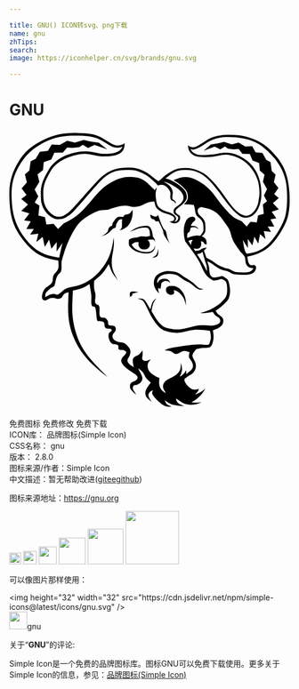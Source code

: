 ```yaml
---

title: GNU() ICON转svg、png下载
name: gnu
zhTips: 
search: 
image: https://iconhelper.cn/svg/brands/gnu.svg

---
```


# GNU  <small style="font-size: 60%;font-weight: 100"></small>

<div id="svg" class="svg-wrap">
<svg role="img" viewBox="0 0 24 24" xmlns="http://www.w3.org/2000/svg"><title>GNU icon</title><path d="M5.072 13.932c-.221.012-.419.141-.519.338-.115.211-.389.242-.517.201-.21-.07-.481-.119-.744.068s-.546.045-.495-.297c.049-.34.172-.645.499-.83.714-.41.217-.695.608-1.109.394-.412.307-.537.293-1.099-1.326-.2-2.078-.582-2.916-1.631C.442 8.526.116 7.663.03 6.349-.058 5.032.019 4.18.587 3.088 1.155 2 1.755 1.475 2.789.93 3.824.382 4.84.253 5.778.269c.939.015 1.564.083 2.094.387.531.303 1.016.684 1.324.685.24.015.477-.053.673-.192.04 1.02-.878 1.108-1.698 1.13-.82.021-1.324-.317-2.08-.192-.754.128-1.992.471-2.595 1.52-.603 1.05-.624 1.42-.573 2.301.049.878.806 1.534 1.234 1.542.428.007.523-.117.898-.36.374-.246 2.284-2.61 2.934-3.14.653-.531 1.296-.696 1.99-.705.695-.008.871.015 1.433.246.56.229.904.652 1.356.91.23-.135.375-.339.584-.495.76-.552 1.152-.702 2.053-.615.518.052 1.169.347 1.56.686.693.604 1.266 1.441 1.728 2.079.36.497.785 1.091 1.392 1.277.659.201 1.157-.652 1.23-1.129.043-.27.097-.506.097-.801 0-.297-.03-.655-.115-.965-.09-.307-.222-.599-.392-.869-.258-.416-.68-.85-1.116-1.072-.246-.125-.826-.353-1.191-.361-.448-.01-.789.141-1.202.169-.5.034-1.396.146-1.786-.24-.251-.246-.283-.411-.324-.731.109.092.264.15.401.163.313.026.605-.229.859-.378.21-.123.504-.34.778-.45.704-.285 1.568-.278 2.31-.2.595.06 1.368.324 1.89.621.526.296 1.031.797 1.4 1.268.466.594.721 1.104.889 1.844.216.945.277 2.365.015 3.299-.205.734-.887 1.861-1.467 2.414-.573.547-1.235.811-1.986.955.03.149.033.291.071.416.056.178.163.375.38.313.086-.025.133-.047.246.053.115.1.056.485-.266.66-.164.086-.334.105-.595.112-.319.012-.639-.004-.953-.046-.283-.047-.451-.273-.765-.309-.485-.055-.855-.405-1.245-.654-.162-.104-.218-.104-.311-.158.051.154.118.314.151.465.034.146.02.285.037.404.019.119.052.211.07.309.077.068.103.173.233.207.13.035.334-.018.468-.037.135-.018.224-.09.328-.07.105.02.204.096.292.166s.164.08.234.254c.07.178.135.537.146.777.009.24-.018.455-.089.648-.07.189-.135.273-.327.463s-.506.465-.819.66c.058.084.083.162.173.254.09.094.277.197.359.295.085.098.128.168.128.277.012.131-.021.262-.093.373-.223.299-.483.352-.803.492.054.334.098.572.02.906-.03.137-.102.445-.27.525-.169.08-.492.041-.698.074-.205.031-.319.063-.479.094-.098.141-.242.297-.291.422-.049.127-.034.172.006.299.042.129.185.316.225.469.039.15.049.311.011.463-.038.15-.117.287-.23.396-.129.135-.382.24-.509.346-.125.111-.252.123-.217.303.047.248.409.646.67.744.185.055.382.039.557-.041-.014.209-.195.354-.315.494.322-.094.636-.27.854-.504-.067.203-.3.529-.645.816s-.343.229-.517.344c.314.061.606.045.85.002-.197.111-.416.182-.641.207-.289.031-.468.008-.729-.055-.261-.063-.499-.301-.814-.465.03.119.053.26.185.381.136.119.335.182.549.283-.272-.029-.558-.037-.824-.096-.199-.047-.332-.092-.478-.164-.144-.07-.255-.176-.384-.264.061.117.079.256.184.352.104.098.275.135.412.199-.143-.004-.281.029-.43-.01-.16-.037-.312-.109-.443-.209-.16-.119-.311-.25-.445-.396-.132-.145-.296-.332-.345-.463-.048-.133.03-.225.044-.338-.09.061-.201.094-.272.18-.07.088-.132.166-.101.318.03.15.172.338.271.506-.296-.242-.461-.336-.531-.625-.064-.273.104-.52.233-.725.064-.104.162-.199.221-.299-.135-.129-.285-.24-.4-.389-.113-.15-.162-.352-.277-.492-.117-.143-.274-.232-.41-.348.119.256.317.572.359.771.044.199-.048.322-.119.43-.07.107-.184.133-.292.197-.11.068-.277.016-.342.113s-.083.246-.021.344l.256.398c-.126-.072-.235-.168-.327-.281-.074-.096-.186-.188-.199-.316-.016-.131-.023-.246.063-.363.084-.117.318-.156.422-.246.105-.09.162-.148.156-.264-.006-.117-.119-.199-.217-.273-.299-.225-.68-.43-.934-.699-.109-.105-.191-.234-.239-.379-.03-.105.001-.188.071-.314.072-.131.315-.305.346-.443.029-.141-.095-.172-.205-.221-.111-.049-.322.025-.425-.061s.03-.266-.086-.365-.381-.045-.519-.15c-.121-.102-.205-.24-.24-.395-.046-.141-.053-.291-.021-.436.032-.113.128-.133.187-.191.059-.057.108-.104.03-.191-.074-.088-.33.004-.476-.105-.149-.113-.06-.381-.163-.494-.104-.109-.287-.066-.386-.104-.097-.035-.135.09-.194-.109-.061-.199-.063-.797-.143-1.02s-.238-.016-.311-.236c-.075-.221-.004-.574-.037-.908l-.15-.91c-.521.352-.867.463-1.428.561-.047 1.373-.176 2.182.291 3.705.465 1.521 1.408 2.42 2.68 3.707-1.68-1.256-2.479-2.279-2.981-3.588-.501-1.311-.406-2.407-.356-3.666zm8.919-.553c.129.006.285.039.376.098.091.061.188.107.27.189.206.211.36.463.428.752.044.186.05.422.064.639-.062-.199-.103-.408-.192-.588-.139-.285-.376-.561-.672-.688-.066-.031-.141-.041-.214-.027.023.041.063.076.065.133 0 .059-.012.174-.112.223-.16.078-.339.021-.464-.086-.127-.117-.166-.301-.102-.459.079-.194.375-.194.553-.186zm-1.621-.272c.017-.332.135-.609.433-.771.187-.107.392-.18.604-.215.207-.026.713-.008 1.018.131.232.105.391.271.597.394.205.121.351.201.546.338.3.211.475.439.682.576.101.066.24.057.374.098-.104.029-.239.064-.35.029-.159-.064-.308-.152-.438-.264-.154-.137-.32-.258-.497-.359-.124-.072-.329-.158-.466-.246-.135-.09-.371-.283-.502-.349-.207-.086-.428-.129-.65-.125-.256.008-.626.05-.822.228-.197.18-.271.336-.227.566.073-.084.123-.191.195-.254.154-.133.329-.139.521-.113.215.027.322.15.393.354-.047-.033-.135-.109-.204-.135-.144-.055-.306-.039-.438.043-.179.098-.13.24-.154.396-.013.076-.041.133-.061.199-.067-.016-.129-.049-.18-.098.001.076-.01.141.006.223.014.084.055.184.084.273-.126-.125-.256-.24-.335-.402-.086-.157-.131-.337-.129-.517zm.219-2.4c.091-.136.119-.345.174-.517-.021.217.021.453-.083.609-.105.158-.292.129-.443.176.118-.09.258-.131.352-.268zm-2.207 3.203c.119-.096.438-.02.676-.002l-.514.133c-.017.059-.01.123-.048.174-.04.051-.114.068-.171.104.006-.155-.062-.313.057-.409zm1.683-6.652c.143.075.321.178.449.18.124.004.158-.08.232-.131.115.38.25.797.448 1.142.083.146.136.079.2.224.063.145.09.439.15.626.059.187.137.321.207.483-.174-.25-.401-.566-.5-.773-.098-.207-.035-.225-.115-.421-.078-.198-.238-.504-.357-.756-.086.011-.19.026-.255.006-.065-.021-.054-.091-.112-.134-.059-.045-.158-.027-.24-.1-.081-.07-.1-.217-.107-.346zm-.767 1.875c.135-.012.299.023.425.017s.216-.039.325-.06c-.021-.189-.002-.537-.176-.664-.115-.08-.578-.02-.701.006-.279.061-.604.227-.873.33.258-.18.481-.346.791-.439.188-.055.621-.129.813-.076.089.023.105.061.159.135.183.255.183.475.229.773.047.071.096.119.135.194.038.093.062.19.068.289-.048-.069-.018-.155-.149-.206-.135-.053-.337-.005-.517.014.131.096.195.186.201.384.006.233-.191.401-.398.417-.285.022-.434-.041-.549-.285-.051-.107-.016-.236-.018-.341-.346.024-.34.013-.592.222.139.201.224.315.451.436.125.066.27.133.425.16.157.027.415.053.581.027.145-.018.278-.082.379-.187.123-.112.135-.274.182-.403-.004.127-.027.252-.07.371-.14.27-.38.352-.668.352-.275 0-.616-.063-.873-.169-.205-.085-.545-.325-.625-.534-.056-.143-.012-.318-.018-.477.285-.189.354-.143.689-.198.141-.025.239-.076.374-.088zM9.643 7.854c.007-.114.021-.111.03-.167-.259-.069-.361.099-.514.411-.057.115 0 .186-.062.263-.059.076-.159.065-.257.139s-.196.215-.289.292c-.189.156-.447.251-.667.358.15-.111.443-.279.538-.439.05-.086.042-.247.12-.325.078-.075.105-.13.205-.149.1-.019.061-.136.093-.229.032-.091.097-.158.165-.251s.156-.23.291-.282c.135-.049.347.005.45-.023.102-.029.043-.105.118-.15s.219-.023.32-.072c.176-.084.26-.227.367-.377.015.326.01.561-.107.869-.131.346-.266.55-.641.763-.128.072-.257.098-.365.137.062-.086.152-.123.188-.256.034-.136.009-.4.017-.512zm6.059 1.592c-.177.014-.219-.012-.363.091l.232.36c-.006-.237.018-.285.133-.451h-.002zm-.465-.172c.246-.104.461-.189.73-.207.107-.008.274.009.383.016.094-.137.211-.244.256-.4.028-.104.015-.584-.038-.709-.146-.361-.29-.377-.495-.585-.146-.149-.152-.38-.197-.638-.015-.094-.062-.213-.084-.31-.283-.046-.57-.062-.857-.045.148-.143.291-.271.334-.486.045-.229.004-.466-.113-.667-.121-.191-.315-.36-.494-.517-.178-.155-.436-.284-.604-.412.221-.077.444-.194.66-.235.561-.108 1.043.057 1.584.384.315.19.573.37.902.716.329.344.735.975 1.054 1.348.317.375.575.67.853.893.276.226.528.289.792.431l.412.438.335-.413.535.06.111-.601.49-.136-.079-.811.354-.252-.267-.504.27-.553-.352-.63.135-.607-.407-.348-.053-.646-.569-.217-.227-.561-.64-.007-.315-.417-.431.03-.479-.053-.27-.199-.396.26-.477-.248-.947.359.618-.537.64-.102.49-.126.663.218.582-.147.563.331.596-.031.293.525.591.067.32.581.372.205.1.746.333.315-.148.653.39.494-.363.529.39.332-.499.443.506.529-.613.2.398.566-.501.088.328.622-.563-.008.285.466-.621-.074.148.672-.468-.411-.159.814-.322-.585-.175.73-.397-.537.011.765-.439-.688c.091.391.073.817.329 1.185.794-.107 1.312-.307 1.921-.892.552-.533 1.214-1.644 1.394-2.35.204-.802.21-2.281.009-3.101-.194-.787-.446-1.163-.896-1.807-.43-.455-.853-.939-1.399-1.264-.803-.48-1.829-.608-2.742-.596-.393.001-.781.074-1.148.215-.527.191-.95.611-1.487.818-.175.067-.315.068-.454-.004.135.27.281.391.619.489.244.071.825.026 1.227-.011.43-.039.654-.167 1.239-.16.57.01 1.024.225 1.272.368.511.292.877.614 1.196 1.129.175.282.298.601.383.925.086.324.124.688.13 1.006s-.019.602-.097.888c-.182.669-.583 1.35-1.407 1.245-.504-.063-1.263-1.01-1.518-1.357-.515-.701-1.043-1.477-1.688-2.059-.407-.366-.92-.594-1.463-.65-.992-.09-1.287.098-2.033.715.151.047.299.074.455.145.346.156.662.357.938.615.29.27.42.442.43.829.007.259-.204.465-.399.649-.118.114-.275.218-.372.307-.127.117-.285.246-.124.432.06.07.165.123.252.189.141.103.075.488-.108.592-.226.136-.513.111-.713-.061.246-.035.402-.068.395-.27-.002-.115-.149-.213-.297-.279-.35-.16-.614-.135-.963-.387-.353-.254-.359-.393-.455-.79-.17.017-.327.021-.555.097-.226.074-.478.254-.684.299-.52.111-.623.078-.907.006-.501-.132-1.151.09-1.8.299-.107.033-.543 0-.836.102-.528.209-1.019.496-1.457.853-.556.469-1.286 1.869-1.698 3.477-.045.49.095.818-.213 1.057-.308.24-.3.851-.405 1.023-.103.17-.225.094-.45.336-.223.24-.337.201-.332.654.195-.125.477-.273.725-.285.221-.006.222.283.785-.273.301-.299.881-.309 1.283-.439s1.125-.402 1.851-1.212c.724-.81 1.071-1.664 1.212-2.896.02.215.06.463-.033 1.065-.095.604-.296 1.28.129 2.094l.265.504c-.157-.215-.465-.566-.56-.816l-.211-.578c-.48.753-.59.887-1.255 1.425-.026.334-.033.682.076 1.002.108.32-.064.688.02.9.082.209.273.09.336.303s-.032.635.064.842c.099.207.337.082.453.15.115.066.154.158.215.246.063.088-.023.297.103.365.126.066.32.01.453.074.13.066.149.223.119.361-.032.141-.172.205-.233.348-.062.119-.055.262.02.373.074.131.236.201.4.27.162.064.391.027.559.119.169.09.32.273.408.406.089.131.113.225.109.363-.014.154-.059.301-.137.434-.074.135-.236.299.02.555.254.254.246.145.393.313-.017-.289-.135-.521-.049-.738.088-.217.349-.256.484-.352.139-.1.219-.232.326-.348 0 .148.015.309-.002.42-.033.227-.102.432.237.467.153.016.299-.082.459-.141-.084.148-.23.27-.253.451-.028.195.018.395.13.559.124.18.341.313.499.416.158.105.244.115.365.174.006.176-.03.363-.009.531.019.168.073.314.169.453.098.141.252.219.398.32-.08-.188-.242-.365-.24-.561s.06-.334.252-.51c.191-.174.639-.324.85-.494.156-.109.279-.26.355-.436.075-.164.055-.43.069-.576.069.205.079.27.103.486.021.217-.127.521-.189.68.228-.105.409-.293.51-.525.057.035.028.125.049.301.094-.092.199-.162.293-.25s.195-.164.243-.287c.046-.121.027-.252-.007-.393-.035-.143-.193-.307-.279-.463-.084-.152.016-.305.01-.492-.17-.029-.314-.117-.512-.088-.195.029-.42.248-.621.252-.199 0-.314-.188-.478-.238-.165-.053-.33-.045-.495-.07.209-.199 1.021-.295 1.576-.385.486-.082.978-.125 1.47-.133.221-.006.506.068.661.025.152-.045.119-.15.164-.264.129-.318.066-.604-.004-.924-.444-.053-.908-.115-1.356-.082-.438.033-.956.242-1.409.256-.392.014-.976-.074-1.312-.281-.413-.25-.731-.789-.845-.965-.184-.281-.416-.836-.559-1.088-.141-.254-.173-.324-.29-.43-.118-.105-.278-.113-.419-.17.161.014.336-.035.482.047.221.127.465.648.602.877.145-.486.111-.676.529-.951-.336.379-.346.666-.428 1.111.281.459.67 1.193 1.18 1.396.186.074.502.119.701.145.621.076 1.22-.119 1.828-.27.445-.111.897-.066 1.438-.035.183.012.616-.1.707-.283.052-.107.042-.232-.024-.33-.07-.105-.255-.158-.355-.254-.099-.098-.156-.211-.235-.314-.35.068-.704.105-1.062.115.221-.09.433-.141.66-.23.237-.098.463-.219.676-.359.186-.123.303-.193.438-.334.134-.143.305-.289.404-.463.099-.174.114-.369.12-.584.004-.215-.005-.516-.088-.691-.084-.172-.243-.225-.372-.264-.127-.041-.216.063-.349.076-.134.014-.258.096-.452.006-.248-.129-.461-.318-.617-.549-.196-.274-.335-.723-.534-1.068-.343-.596-.771-1.149-1.179-1.702-.035-.135-.084-.324-.102-.508-.031-.322-.035-.656.065-.969.075-.24.188-.494.438-.592.1-.043.212-.051.317-.022.09.032.179.135.142.252-.039.129-.127.134-.188.198-.091.091-.153.205-.183.33.111-.004.262-.011.354.013.12.03.229.11.291.279-.143-.126-.213-.185-.39-.188-.083-.002-.182.026-.271.041-.034.108-.054.243-.101.329-.049.084-.141.063-.176.161-.033.128-.039.261-.02.391h.004zm1.242-.149c.056.021.075.027.146.08.069.052.165.104.22.229.044.129.058.266.04.4-.048-.015-.113-.005-.163-.047-.05-.043-.079-.14-.143-.18-.065-.043-.117-.034-.188-.043.038.096.05.199.036.301-.036.203-.156.307-.352.33-.084.012-.219-.016-.292-.029.034.075.091.143.126.219.164-.023.285-.02.375-.061.088-.041.183-.135.296-.173.113-.039.214-.039.338-.059-.098.084-.162.167-.259.253l.214.623c.152.096.294.146.485.263.191.116.42.327.67.44.249.113.396.177.657.225.259.05.467.262.722.296.255.032.735.041.932.021.225-.021.516-.136.542-.382-.188.045-.475.005-.619-.349-.064-.157-.034-.447-.132-.631-.099-.187-.236-.246-.4-.475s-.431-.589-.58-.895c-.15-.308-.188-.654-.313-.929-.128-.274-.319-.495-.469-.708-.324-.463-.585-.777-1.12-1.011-.258-.112-.551-.143-.824-.213-.113.05-.268.104-.295.237-.021.15.021.305.12.421.159.165.395.342.487.603.061.168.076.73.025.883-.054.16-.178.257-.282.361zm.052 1.331c-.049.043-.087.087-.167.122-.08.036-.189.045-.295.071.148.231.305.466.447.709.143.242.266.51.401.765-.007-.147.002-.302-.019-.438-.021-.136-.083-.254-.145-.461-.06-.206-.135-.484-.222-.768zm-3.999-5.087c-.021.226.019.581.064.806.058.267.111.404.328.564.396.295.648.245.955.416.145.081.328.217.382.359.053.146-.036.301-.146.363.192.029.408-.189.318-.41-.045-.109-.255-.16-.32-.271-.059-.102-.07-.224-.033-.335.053-.202.454-.388.597-.546.218-.248.3-.453.177-.77-.172-.445-.842-.804-1.242-.979-.183-.08-.287-.084-.429-.129.292.174.601.31.75.691.123.321.015.443.021.721.002.13.172.195.248.275.064.072.06.125.008.223-.004-.08-.045-.154-.111-.199-.112-.08-.234-.063-.294-.225-.09-.248.091-.484-.112-.762-.15-.208-.353-.441-.625-.447-.123-.001-.244.018-.36.058l-.183-.22-.005-.003c-.372-.339-.627-.619-1.147-.852-.522-.234-.78-.27-1.379-.256-.597.013-1.19.063-1.883.66-.694.6-2.481 2.888-2.915 3.177-.431.289-.527.389-1.068.389s-1.387-.766-1.42-1.723c-.032-.956-.045-1.297.619-2.449.666-1.152 1.869-1.506 2.764-1.625.895-.121 1.432.194 2.092.195.66.002 1.314-.111 1.508-.637-.095.056-.221.12-.577.101-.355-.019-.849-.431-1.402-.706C7.157.547 6.542.514 5.75.5c-.79-.015-1.777.045-2.755.574-.978.525-1.645 1.085-2.213 2.12C.214 4.227.13 5.069.222 6.321c.09 1.25.477 2.181 1.219 3.098.744.914 1.486 1.363 2.824 1.529l.283-1.242-.504.721.014-.803-.455.565-.202-.767-.367.615-.183-.855-.536.432.17-.705-.707.078.324-.491-.644.006.375-.653-.57-.091.454-.596-.698-.206.578-.555-.573-.467.448-.348-.42-.559.448-.52-.167-.685.379-.329.113-.786.426-.214.366-.611.677-.072.334-.553.68.035.642-.348.666.154.756-.228.562.13.731.108.705.564-1.081-.377-.544.26-.451-.273-.31.209-.55.057-.491-.03-.358.436-.732.007-.26.589-.65.228-.061.678-.467.366.155.637-.402.664.31.581-.305.529.404.264-.09.853.563.141.125.633.613-.063.381.434.47-.461c.858-.428 1.212-.668 1.882-1.391.759-.823 1.196-1.584 2.208-2.147.729-.405 1.321-.551 2.139-.408.766.132 1.024.593 1.59 1.077.061-.109.07-.139.169-.218-.03.142-.079.287-.093.423l-.002-.001z"/></svg>
</div>
<detail full-name='gnu'></detail>

<div class="detail-page">
<p>
<span><span class="badge-success badge">免费图标</span> <span class="badge-success badge">免费修改</span>  <span class="badge-success badge">免费下载</span> </span>
<br/>
<span>
ICON库：
<span class="badge-secondary badge">品牌图标(Simple Icon)</span> 
</span>
<br/>
<span>
CSS名称：
<span class="badge-secondary badge">gnu</span> 
</span>

<br/>
<span>
版本：
<span class="badge-secondary badge">2.8.0</span> 
</span>
<br/>
<span>图标来源/作者：<span class="badge-light badge">Simple Icon</span></span> 
<br/>
<span class="zh-detail">中文描述：暂无<span class="help-link"><span>帮助改进</span>(<a href="https://gitee.com/liuwave/icon-helper/edit/master/json/brands/gnu.json" target="_blank" rel="noopener noreferrer">gitee</a><a href="https://github.com/liuwave/icon-helper/edit/master/json/brands/gnu.json" target="_blank" rel="noopener noreferrer">github</a></span>)</span><br/>
</p>
</div><div class="description description alert alert-light"><p>图标来源地址：<a href="https://gnu.org" target="_blank" rel="noopener noreferrer">https://gnu.org</a></p></div>
<div class="alert alert-dark">
<img height="21" width="21" src="https://cdn.jsdelivr.net/npm/simple-icons@latest/icons/gnu.svg" />
<img height="24" width="24" src="https://cdn.jsdelivr.net/npm/simple-icons@latest/icons/gnu.svg" />
<img height="32" width="32" src="https://cdn.jsdelivr.net/npm/simple-icons@latest/icons/gnu.svg" />
<img height="48" width="48" src="https://cdn.jsdelivr.net/npm/simple-icons@latest/icons/gnu.svg" />
<img height="64" width="64" src="https://cdn.jsdelivr.net/npm/simple-icons@latest/icons/gnu.svg" />
<img height="96" width="96" src="https://cdn.jsdelivr.net/npm/simple-icons@latest/icons/gnu.svg" />

</div>
<div>
  <p>可以像图片那样使用：    
  </p>
  <div class="alert alert-primary" style="font-size: 14px">
    &lt;img height="32" width="32" src="https://cdn.jsdelivr.net/npm/simple-icons@latest/icons/gnu.svg" /&gt;
    <copy-btn content='<img height="32" width="32" src="https://cdn.jsdelivr.net/npm/simple-icons@latest/icons/gnu.svg" />'></copy-btn>
  </div>
  <div class="alert alert-secondary">
    <img height="32" width="32" src="https://cdn.jsdelivr.net/npm/simple-icons@latest/icons/gnu.svg" />gnu
    <copy-btn content="gnu" btn-title="复制图标名称"></copy-btn>
  </div>
</div>
<div class="icon-detail__container">
<p>关于“<b>GNU</b>”的评论:</p>
</div>
<Vssue title="关于“GNU”的评论" />
<div><p>Simple Icon是一个免费的品牌图标库。图标GNU可以免费下载使用。更多关于  Simple Icon的信息，参见：<a target="_blank" href="https://iconhelper.cn/brands.html">品牌图标(Simple Icon)</a>
</p></div>
